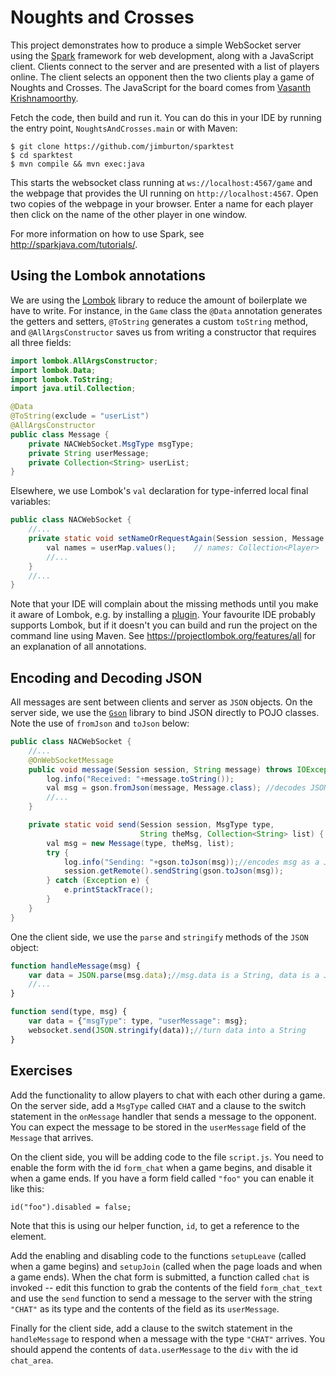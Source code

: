 # Noughts and Crosses

This project demonstrates how to produce a simple WebSocket server using the [Spark](http://sparkjava.com) framework
for web development, along with a JavaScript client. Clients connect to the server and are presented with a list of players
online. The client selects an opponent then the two clients play a game of Noughts and Crosses. The JavaScript for the
board comes from [Vasanth Krishnamoorthy](https://codepen.io/vasanthkay/details/KVzYzG).

Fetch the code, then build and run it. You can do this in your IDE by running the entry point, `NoughtsAndCrosses.main`
or with Maven:

    $ git clone https://github.com/jimburton/sparktest
    $ cd sparktest
    $ mvn compile && mvn exec:java

This starts the websocket class running at `ws://localhost:4567/game` and the webpage that provides the UI running
on `http://localhost:4567`. Open two copies of the webpage in your browser. Enter a name for each player then
click on the name of the other player in one window.

For more information on how to use Spark, see http://sparkjava.com/tutorials/.

## Using the Lombok annotations

We are using the [Lombok](https://projectlombok.org) library to reduce the amount of boilerplate
we have to write. For instance, in the `Game` class the `@Data` annotation generates the getters
and setters, `@ToString` generates a custom `toString` method, and `@AllArgsConstructor` saves us
from writing a constructor that requires all three fields:

```java
import lombok.AllArgsConstructor;
import lombok.Data;
import lombok.ToString;
import java.util.Collection;

@Data
@ToString(exclude = "userList")
@AllArgsConstructor
public class Message {
    private NACWebSocket.MsgType msgType;
    private String userMessage;
    private Collection<String> userList;
}

```

Elsewhere, we use Lombok's `val` declaration for type-inferred local final variables:

```java
public class NACWebSocket {
    //...
    private static void setNameOrRequestAgain(Session session, Message msg) {
        val names = userMap.values();    // names: Collection<Player>
        //...
    }
    //...
}
```

Note that your IDE will complain about the missing methods until you make it aware of Lombok,
e.g. by installing a [plugin](https://plugins.jetbrains.com/plugin/6317-lombok-plugin). Your
favourite IDE probably supports Lombok, but if it doesn't you can build and run the project
on the command line using Maven. See https://projectlombok.org/features/all for an explanation
of all annotations.

## Encoding and Decoding JSON

All messages are sent between clients and server as `JSON` objects. On the server side, we use
the [`Gson`](https://github.com/google/gson) library to bind JSON directly to POJO classes. Note
the use of `fromJson` and `toJson` below:

```java
public class NACWebSocket {
    //...
    @OnWebSocketMessage
    public void message(Session session, String message) throws IOException {
        log.info("Received: "+message.toString());
        val msg = gson.fromJson(message, Message.class); //decodes JSON and packs it into an instance of Message
        //...
    }

    private static void send(Session session, MsgType type,
                             String theMsg, Collection<String> list) {
        val msg = new Message(type, theMsg, list);
        try {
            log.info("Sending: "+gson.toJson(msg));//encodes msg as a JSON string
            session.getRemote().sendString(gson.toJson(msg));
        } catch (Exception e) {
            e.printStackTrace();
        }
    }
}
```

One the client side, we use the `parse` and `stringify` methods of the `JSON` object:

```javascript
function handleMessage(msg) {
    var data = JSON.parse(msg.data);//msg.data is a String, data is a JS object
    //...
}

function send(type, msg) {
    var data = {"msgType": type, "userMessage": msg};
    websocket.send(JSON.stringify(data));//turn data into a String
}
```

## Exercises

Add the functionality to allow players to chat with each other during a game. On the server side,
add a `MsgType` called `CHAT` and a clause to the switch statement in the `onMessage` handler that
sends a message to the opponent. You can expect the message to be stored in the `userMessage` field
of the `Message` that arrives.

On the client side, you will be adding code to the file `script.js`. You need to enable the form
with the id `form_chat` when a game begins, and disable it when a game ends. If you have a form
field called `"foo"` you can enable it like this:

    id("foo").disabled = false;

Note that this is using our helper function, `id`, to get a reference to the element.

Add the enabling and disabling code to the functions `setupLeave` (called when a game begins) and
`setupJoin` (called when the page loads and when a game ends). When the chat form is submitted,
a function called `chat` is invoked -- edit this function to grab the contents of the field
`form_chat_text` and use the `send` function to send a message to the server with the string
`"CHAT"` as its type and the contents of the field as its `userMessage`.

Finally for the client side, add a clause to the switch statement in the `handleMessage` to respond
when a message with the type `"CHAT"` arrives. You should append the contents of `data.userMessage`
to the `div` with the id `chat_area`.